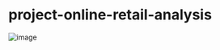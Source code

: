 # project-online-retail-analysis


![image](https://github.com/user-attachments/assets/bfc3a38a-bda6-4b2d-b683-360ba4733ae8)
